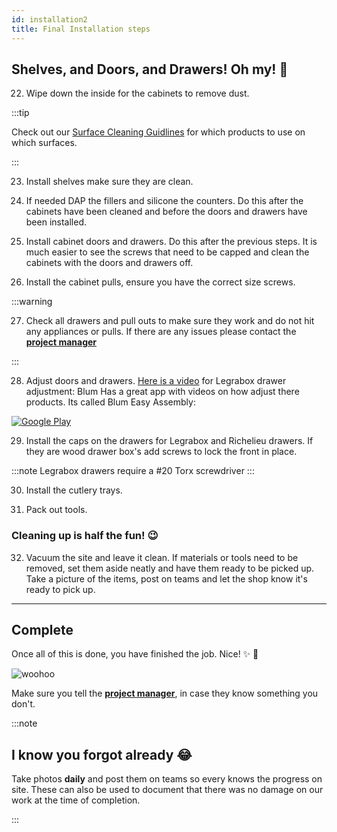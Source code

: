 ```yaml
---
id: installation2
title: Final Installation steps
---
```


## Shelves, and Doors, and Drawers! Oh my! :musical_score:

22. Wipe down the inside for the cabinets to remove dust.

:::tip

Check out our [Surface Cleaning Guidlines](https://d7edc572-4a5b-4324-956c-c94b05bf7739.filesusr.com/ugd/e64ace_1e22d6c7dfe047c2b3c1e891d288826d.pdf) for which products to use on which surfaces.

:::

23. Install shelves make sure they are clean.

24. If needed DAP the fillers and silicone the counters. Do this after the cabinets have been cleaned and before the doors and drawers have been installed.

25. Install cabinet doors and drawers. Do this after the previous steps. It is much easier to see the screws that need to be capped and clean the cabinets with the doors and drawers off.

26. Install the cabinet pulls, ensure you have the correct size screws.

:::warning

27. Check all drawers and pull outs to make sure they work and do not hit any appliances or pulls. If there are any issues please contact the [**project manager**](mailto:cameron@stirlingwoodworks.com)

:::

28.	Adjust doors and drawers. [Here is a video](https://youtu.be/Pp2-doQd5zU?t=7) for Legrabox drawer adjustment: Blum Has a great app with videos on how adjust there products. Its called Blum Easy Assembly:

[![Google Play](https://www.notebookcheck.net/fileadmin/Notebooks/News/_nc3/20180131_Play_Store_Logo.png#appstore)](https://play.google.com/store/apps/details?id=com.blum.pai037)

29. Install the caps on the drawers for Legrabox and Richelieu drawers. If they are wood drawer box's add screws to lock the front in place.

:::note
Legrabox drawers require a #20 Torx screwdriver 
:::

30. Install the cutlery trays.

31. Pack out tools.

### Cleaning up is half the fun! :wink:

32. Vacuum the site and leave it clean. If materials or tools need to be removed, set them aside neatly and have them ready to be picked up. Take a picture of the items, post on teams and let the shop know it's ready to pick up.

___

## Complete

Once all of this is done, you have finished the job. Nice! :sparkles: :tada:

![woohoo](https://media.giphy.com/media/kyLYXonQYYfwYDIeZl/source.gif)

Make sure you tell the [**project manager**](mailto:cameron@stirlingwoodworks.com), in case they know something you don't.

:::note

## I know you forgot already :joy:

Take photos **daily** and post them on teams so every knows the progress on site. These can also be used to document that there was no damage on our work at the time of completion.

:::